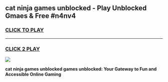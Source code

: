 
## cat ninja games unblocked - Play Unblocked Gmaes & Free #n4nv4
<h3>
<a href="https://news.freeplayer.one?title=cat_ninja_games_unblocked&ref=03M">CLICK TO PLAY</a></h3>
<hr>

<h3>
<a href="https://news.freeplayer.one?title=cat_ninja_games_unblocked&ref=03M">CLICK 2 PLAY</a>
  
</h3>

<a href="https://news.freeplayer.one?title=cat_ninja_games_unblocked&ref=03M"><img src="https://clearcache.store/games.png"></a>


**cat ninja games unblocked games unblocked: Your Gateway to Fun and Accessible Online Gaming**
